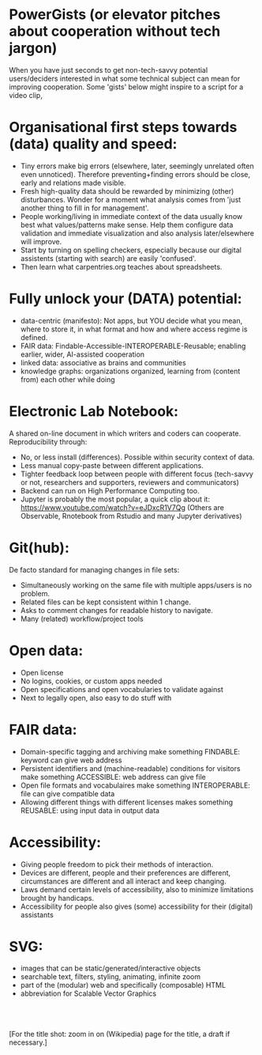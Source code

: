 # PowerGists (or elevator pitches about cooperation without tech jargon)
When you have just seconds to get non-tech-savvy potential users/deciders interested in what some technical subject can mean for improving cooperation.
Some 'gists' below might inspire to a script for a video clip,<br>

Organisational first steps towards (data) quality and speed:
============================================================
- Tiny errors make big errors (elsewhere, later, seemingly unrelated often even unnoticed). Therefore preventing+finding errors should be close, early and relations made visible.
- Fresh high-quality data should be rewarded by minimizing (other) disturbances. Wonder for a moment what analysis comes from 'just another thing to fill in for management'.
- People working/living in immediate context of the data usually know best what values/patterns make sense. Help them configure data validation and immediate visualization and also analysis later/elsewhere will improve.
- Start by turning on spelling checkers, especially because our digital assistents (starting with search) are easily 'confused'.
- Then learn what carpentries.org teaches about spreadsheets. 

Fully unlock your (DATA) potential:
===================================
- data-centric (manifesto): Not apps, but YOU decide what you mean, where to store it, in what format and how and where access regime is defined.
- FAIR data: Findable-Accessible-INTEROPERABLE-Reusable; enabling earlier, wider, AI-assisted cooperation
- linked data: associative as brains and communities
- knowledge graphs: organizations organized, learning from (content from) each other while doing

Electronic Lab Notebook:
========================
A shared on-line document in which writers and coders can cooperate. Reproducibility through:
- No, or less install (differences). Possible within security context of data.
- Less manual copy-paste between different applications. 
- Tighter feedback loop between people with different focus (tech-savvy or not, researchers and supporters, reviewers and communicators)
- Backend can run on High Performance Computing too.
- Jupyter is probably the most popular, a quick clip about it: https://www.youtube.com/watch?v=eJDxcR1V7Qg (Others are Observable, Rnotebook from Rstudio and many Jupyter derivatives)

Git(hub):
=========
De facto standard for managing changes in file sets:
- Simultaneously working on the same file with multiple apps/users is no problem.
- Related files can be kept consistent within 1 change.
- Asks to comment changes for readable history to navigate.
- Many (related) workflow/project tools

Open data:
==========
- Open license
- No logins, cookies, or custom apps needed
- Open specifications and open vocabularies to validate against
- Next to legally open, also easy to do stuff with

FAIR data:
==========
- Domain-specific tagging and archiving make something FINDABLE: keyword can give web address
- Persistent identifiers and (machine-readable) conditions for visitors make something ACCESSIBLE: web address can give file
- Open file formats and vocabulaires make something INTEROPERABLE: file can give compatible data
- Allowing different things with different licenses makes something REUSABLE: using input data in output data

Accessibility:
==============
- Giving people freedom to pick their methods of interaction.
- Devices are different, people and their preferences are different, circumstances are different and all interact and keep changing.
- Laws demand certain levels of accessibility, also to minimize limitations brought by handicaps.
- Accessibility for people also gives (some) accessibility for their (digital) assistants

SVG:
====
- images that can be static/generated/interactive objects
- searchable text, filters, styling, animating, infinite zoom
- part of the (modular) web and specifically (composable) HTML
- abbreviation for Scalable Vector Graphics

<br><br><br>[For the title shot: zoom in on (Wikipedia) page for the title, a draft if necessary.]
